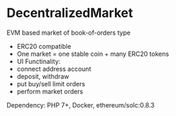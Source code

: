 # DecentralizedMarket
EVM based market of book-of-orders type
+ ERC20 compatible
+ One market = one stable coin + many ERC20 tokens
+ UI
Functinality:
+ connect address account
+ deposit, withdraw
+ put buy/sell limit orders
+ perform market orders

Dependency: PHP 7+, Docker, ethereum/solc:0.8.3
